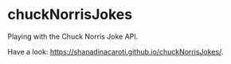 # chuckNorrisJokes
Playing with the Chuck Norris Joke API. 

Have a look:
https://shanadinacaroti.github.io/chuckNorrisJokes/.
